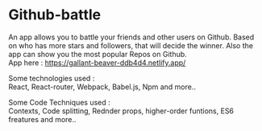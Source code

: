 # Github-battle
An app allows you to battle your friends and other users on Github. Based on who has more stars and followers, that will decide the winner. Also the app can show you the most popular Repos on Github.           
App here : https://gallant-beaver-ddb4d4.netlify.app/

Some technologies used :  
React, React-router, Webpack, Babel.js, Npm and more..

Some Code Techniques used :  
Contexts, Code splitting, Rednder props, higher-order funtions, ES6 freatures and more..
